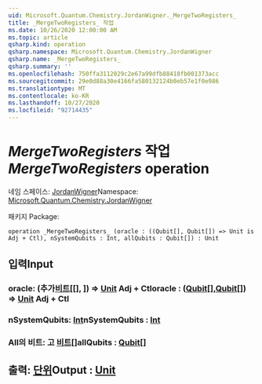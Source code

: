 ```yaml
---
uid: Microsoft.Quantum.Chemistry.JordanWigner._MergeTwoRegisters_
title: _MergeTwoRegisters_ 작업
ms.date: 10/26/2020 12:00:00 AM
ms.topic: article
qsharp.kind: operation
qsharp.namespace: Microsoft.Quantum.Chemistry.JordanWigner
qsharp.name: _MergeTwoRegisters_
qsharp.summary: ''
ms.openlocfilehash: 750ffa3112029c2e67a99dfb88418fb001373acc
ms.sourcegitcommit: 29e0d88a30e4166fa580132124b0eb57e1f0e986
ms.translationtype: MT
ms.contentlocale: ko-KR
ms.lasthandoff: 10/27/2020
ms.locfileid: "92714435"
---
```

# <a name="_mergetworegisters_-operation"></a><span data-ttu-id="40251-102">_MergeTwoRegisters_ 작업</span><span class="sxs-lookup"><span data-stu-id="40251-102">_MergeTwoRegisters_ operation</span></span>

<span data-ttu-id="40251-103">네임 스페이스: [JordanWigner](xref:Microsoft.Quantum.Chemistry.JordanWigner)</span><span class="sxs-lookup"><span data-stu-id="40251-103">Namespace: [Microsoft.Quantum.Chemistry.JordanWigner](xref:Microsoft.Quantum.Chemistry.JordanWigner)</span></span>

<span data-ttu-id="40251-104">패키지 [](https://nuget.org/packages/)</span><span class="sxs-lookup"><span data-stu-id="40251-104">Package: [](https://nuget.org/packages/)</span></span>




```qsharp
operation _MergeTwoRegisters_ (oracle : ((Qubit[], Qubit[]) => Unit is Adj + Ctl), nSystemQubits : Int, allQubits : Qubit[]) : Unit
```


## <a name="input"></a><span data-ttu-id="40251-105">입력</span><span class="sxs-lookup"><span data-stu-id="40251-105">Input</span></span>

### <a name="oracle--qubitqubit--unit-adj--ctl"></a><span data-ttu-id="40251-106">oracle: (추가[비트](xref:microsoft.quantum.lang-ref.qubit)[[], [](xref:microsoft.quantum.lang-ref.qubit)]) => [Unit](xref:microsoft.quantum.lang-ref.unit) Adj + Ctl</span><span class="sxs-lookup"><span data-stu-id="40251-106">oracle : ([Qubit](xref:microsoft.quantum.lang-ref.qubit)[],[Qubit](xref:microsoft.quantum.lang-ref.qubit)[]) => [Unit](xref:microsoft.quantum.lang-ref.unit) Adj + Ctl</span></span>




### <a name="nsystemqubits--int"></a><span data-ttu-id="40251-107">nSystemQubits: [Int](xref:microsoft.quantum.lang-ref.int)</span><span class="sxs-lookup"><span data-stu-id="40251-107">nSystemQubits : [Int](xref:microsoft.quantum.lang-ref.int)</span></span>




### <a name="allqubits--qubit"></a><span data-ttu-id="40251-108">All의 비트: 고 [비트](xref:microsoft.quantum.lang-ref.qubit)[]</span><span class="sxs-lookup"><span data-stu-id="40251-108">allQubits : [Qubit](xref:microsoft.quantum.lang-ref.qubit)[]</span></span>





## <a name="output--unit"></a><span data-ttu-id="40251-109">출력: [단위](xref:microsoft.quantum.lang-ref.unit)</span><span class="sxs-lookup"><span data-stu-id="40251-109">Output : [Unit](xref:microsoft.quantum.lang-ref.unit)</span></span>

